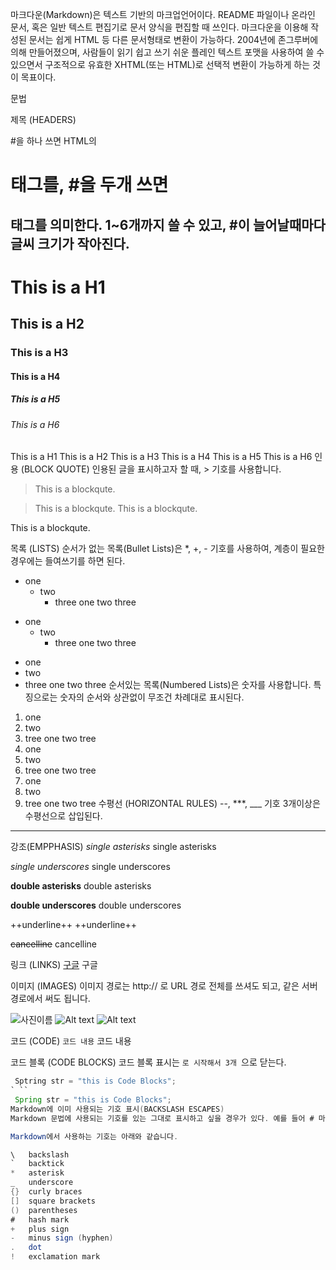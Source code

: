 마크다운(Markdown)은 텍스트 기반의 마크업언어이다. README 파일이나 온라인 문서, 혹은 일반 텍스트 편집기로 문서 양식을 편집할 때 쓰인다. 마크다운을 이용해 작성된 문서는 쉽게 HTML 등 다른 문서형태로 변환이 가능하다. 2004년에 존그루버에 의해 만들어졌으며, 사람들이 읽기 쉽고 쓰기 쉬운 플레인 텍스트 포맷을 사용하여 쓸 수 있으면서 구조적으로 유효한 XHTML(또는 HTML)로 선택적 변환이 가능하게 하는 것이 목표이다.




문법

제목 (HEADERS)

#을 하나 쓰면 HTML의 <h1> 태그를, #을 두개 쓰면 <h2>태그를 의미한다. 1~6개까지 쓸 수 있고, #이 늘어날때마다 글씨 크기가 작아진다.

# This is a H1
## This is a H2
### This is a H3
#### This is a H4
##### This is a H5
###### This is a H6
This is a H1
This is a H2
This is a H3
This is a H4
This is a H5
This is a H6
인용 (BLOCK QUOTE)
인용된 글을 표시하고자 할 때, > 기호를 사용합니다.

> This is a blockqute.

> This is a blockqute.
This is a blockqute.

This is a blockqute.

목록 (LISTS)
순서가 없는 목록(Bullet Lists)은 *, +, - 기호를 사용하여, 계층이 필요한 경우에는 들여쓰기를 하면 된다.

* one
  * two
    * three
one
two
three
+ one
  + two
    + three
one
two
three
- one
- two
- three
one
two
three
순서있는 목록(Numbered Lists)은 숫자를 사용합니다. 특징으로는 숫자의 순서와 상관없이 무조건 차례대로 표시된다.

1. one
2. two
3. tree
one
two
tree
1. one
1. two
1. tree
one
two
tree
2. one
1. two
3. tree
one
two
tree
수평선 (HORIZONTAL RULES)
--, ***, ___ 기호 3개이상은 수평선으로 삽입된다.

***
강조(EMPPHASIS)
*single asterisks*
single asterisks

_single underscores_
single underscores

**double asterisks**
double asterisks

__double underscores__
double underscores

++underline++
++underline++

~~cancelline~~
cancelline

링크 (LINKS)
[구글](http://www.google.com)
구글

이미지 (IMAGES)
이미지 경로는 http:// 로 URL 경로 전체를 쓰셔도 되고, 같은 서버 경로에서 써도 됩니다.

![사진이름](사진경로)
![Alt text](/resources/images/logo/64x64.png)
![Alt text](/resources/images/logo/64x64.png "Optional title")




코드 (CODE)
 `코드 내용`
코드 내용

코드 블록 (CODE BLOCKS)
코드 블록 표시는 ```로 시작해서 3개 ```으로 닫는다.

```java
 Sptring str = "this is Code Blocks";   
` ``
 Spring str = "this is Code Blocks";
Markdown에 이미 사용되는 기호 표시(BACKSLASH ESCAPES)
Markdown 문법에 사용되는 기호를 있는 그대로 표시하고 싶을 경우가 있다. 예를 들어 # 마크를 그냥 쓰면 실제로는 H1 제목으로 출력되기 때문에 이 기호를 그대로 출력하고 싶다면 기호 앞에 \(=back slash) 문자를 써주면 된다. \(=back slash)를 그대로 사용하고 싶은 경우에는 \\를 2개를 쓰면 됩니다.

Markdown에서 사용하는 기호는 아래와 같습니다.

\   backslash
`   backtick
*   asterisk
_   underscore
{}  curly braces
[]  square brackets
()  parentheses
#   hash mark
+   plus sign
-   minus sign (hyphen)
.   dot
!   exclamation mark
